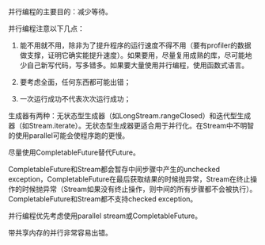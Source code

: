 并行编程的主要目的：减少等待。

并行编程注意以下几点：

1. 能不用就不用，除非为了提升程序的运行速度不得不用（要有profiler的数据做支撑，证明它确实能提升速度）。如果要用，尽量复用成熟的库，尽可能地少自己新写代码，写多错多。如果要大量使用并行编程，使用函数式语言。

2. 要考虑全面，任何东西都可能出错；

3. 一次运行成功不代表次次运行成功；

生成器有两种：无状态型生成器（如LongStream.rangeClosed）和迭代型生成器（如Stream.iterate）。无状态型生成器更适合用于并行化。在Stream中不明智的使用parallel可能会使程序跑的更慢。

尽量使用CompletableFuture替代Future。

CompletableFuture和Stream都会暂存中间步骤中产生的unchecked exception，CompletableFuture在最后获取结果的时候抛异常，Stream在终止操作的时候抛异常（Stream如果没有终止操作，则中间的所有步骤都不会被执行）。CompletableFuture和Stream都不支持checked exception。

并行编程优先考虑使用parallel stream或CompletableFuture。

带共享内存的并行非常容易出错。